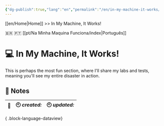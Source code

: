 ```yaml
---
{"dg-publish":true,"lang":"en","permalink":"/en/in-my-machine-it-works/index/","dgPassFrontmatter":true}
---
```


[[en/Home\|Home]] >> In My Machine, It Works!

🇧🇷 🇵🇹 [[pt/Na Minha Maquina Funciona/index\|Português]]
# 💻 In My Machine, It Works!

This is perhaps the most fun section, where I'll share my labs and tests, meaning you'll see my entire disaster in action.

## 📒 Notes

| 🔗 | 🕙 *created:* | 🕙 *updated:* |
| -- | ------------- | ------------- |

{ .block-language-dataview}